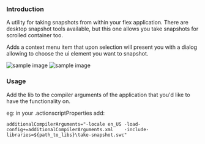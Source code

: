 ### Introduction
A utility for taking snapshots from within your flex application. There are desktop snapshot tools available, but this one allows you take snapshots for scrolled container too.

Adds a context menu item that upon selection will present you with a dialog allowing to choose the ui element you want to snapshot.

![sample image](http://ed.eustace.net/images/sample-take-screenshot.png)
![sample image](http://ed.eustace.net/images/ui-snapshot.png)

### Usage
Add the lib to the compiler arguments of the application that you'd like to have the functionality on.

eg: in your .actionscriptProperties add:

```
additionalCompilerArguments="-locale en_US -load-config+=additionalCompilerArguments.xml    -include-libraries=${path_to_libs}\take-snapshot.swc"
```